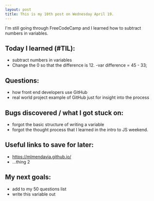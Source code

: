 ```yaml
---
layout: post
title: This is my 10th post on Wednesday April 19. 
---
```


I'm still going through FreeCodeCamp and I learned how to subtract numbers in variables. 

## Today I learned (#TIL):

- subtract numbers in variables 
- Change the 0 so that the difference is 12.
-var difference = 45 - 33;

## Questions:

- how front end developers use GitHub
- real world project example of GitHub just for insight into the process

## Bugs discovered / what I got stuck on:

- forgot the basic structure of writing a variable
- forgot the thought process that I learned in the intro to JS weekend. 

## Useful links to save for later:

- https://mlmendavia.github.io/
- ...thing 2

## My next goals:

- add to my 50 questions list
- write this variable out 
